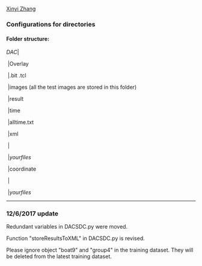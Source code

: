 [Xinyi Zhang](xinyizhang@pitt.edu)

### Configurations for directories

#### Folder structure:

$DAC$|

​	|Overlay

​		|<teamname>.bit <teamname>.tcl

​	|images (all the test images are stored in this folder)

​	|result

​		|time

​			|alltime.txt

​		|xml

​			|<teamname>

​				|$your files$

​		|coordinate

​			|<teamname>

​				|$your files$

---

### 12/6/2017 update

Redundant variables in DACSDC.py were moved.

Function "storeResultsToXML" in DACSDC.py is revised.

Please ignore object "boat9" and "group4" in the training dataset. They will be deleted from the latest training dataset.

